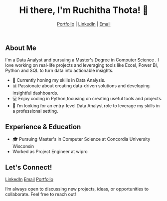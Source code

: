 <!DOCTYPE html>
<html lang="en">
<head>
    <meta charset="UTF-8">
    <meta name="viewport" content="width=device-width, initial-scale=1.0">
</head>
<body>
    <header>
        <h1>Hi there, I'm Ruchitha Thota! 👋</h1>
        <p><a href="https://ruchitha52.github.io/Ruchitha29.github.io/">Portfolio</a> | <a href="https://www.linkedin.com/in/ruchithathota/">LinkedIn</a> | <a href="mailto:ruchithathota29@email.com">Email</a></p>
    </header>
    <section>
        <h2>About Me</h2>
        <p>I'm a Data Analyst and pursuing a Master's Degree in Computer Science . I love working on real-life projects and leveraging tools like Excel, Power BI, Python and SQL to turn data into actionable insights.</p>
        <ul>
            <li>🌱 Currently honing my skills in Data Analysis.</li>
            <li>📊 Passionate about creating data-driven solutions and developing insightful dashboards.</li>
            <li>💻 Enjoy coding in Python,focusing on creating useful tools and projects.</li>
            <li>🎯 I’m looking for an entry-level Data Analyst role to leverage my skills in a professional setting.</li>
        </ul>
    </section>
          <section>
        <h2>Experience & Education</h2>
       <ul>
            <li>🎓 Pursuing Master's in Computer Science at Concordia University Wisconsin</li>
            <li>Worked as Project Engineer at wipro</li>
        </ul>
    </section>
<div class="contact-section">
        <h2>Let's Connect!</h2>
        
   <div class="contact-links">
            <a href="https://www.linkedin.com/in/yourprofile" target="_blank">LinkedIn</a>
            <a href="mailto:youremail@example.com">Email</a>
            <a href="https://yourportfolio.com" target="_blank">Portfolio</a>
        </div>
        
  <p class="contact-message">
          I’m always open to discussing new projects, ideas, or opportunities to collaborate. Feel free to reach out!
        </p>
    </div>
</body>
</html>


